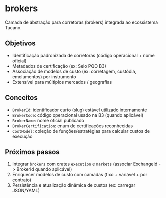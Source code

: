 # brokers

Camada de abstração para corretoras (brokers) integrada ao ecossistema Tucano.

## Objetivos
- Identificação padronizada de corretoras (código operacional + nome oficial)
- Metadados de certificação (ex: Selo PQO B3)
- Associação de modelos de custo (ex: corretagem, custódia, emolumentos) por instrumento
- Extensível para múltiplos mercados / geografias

## Conceitos
- `BrokerId`: identificador curto (slug) estável utilizado internamente
- `BrokerCode`: código operacional usado na B3 (quando aplicável)
- `BrokerName`: nome oficial publicado
- `BrokerCertification`: enum de certificações reconhecidas
- `CostModel`: coleção de funções/estratégias para calcular custos de execução

## Próximos passos
1. Integrar `brokers` com crates `execution` e `markets` (associar ExchangeId -> BrokerId quando aplicável)
2. Enriquecer modelos de custo com camadas (fixo + variável + por contrato)
3. Persistência e atualização dinâmica de custos (ex: carregar JSON/YAML)
